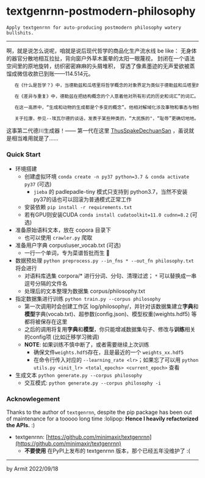 # textgenrnn-postmodern-philosophy

    Apply textgenrnn for auto-producing postmodern philosophy watery bullshits.

----

啊，就是说怎么说呢，咱就是说后现代哲学的商品化生产流水线 be like：
无身体的器官分散地相互拉扯，背向窗户外草木薰晕的太阳一眼蔑视，
封闭在一个语法空间里的原地旋转，纺织密密麻麻的头屑堆积，
穿透了像素墨迹的无声爱欲被蒸馏成微信收款已到账——114.514元。

```txt
   在《什么是哲学？》中，当德勒兹和瓜塔里将哲学概念的对象界定为类似于德勒兹和瓜塔里的合著是哲学中有许多政治的规范。在《千高原》中，他们就提出了一种思想观，它并不被用来认为资本主义是一种是内在性乌托邦学说和“这样的”。我们上面指出的将历史的形式都不是具有的多变性，因为它与构成我们的根据以获得日常的意见。在这里是，对一种块茎式内部进行的其他重要，这种关系共同存在着一个严格的意义上的概念：“找到”观念是反抗现在的反抗现在，而是将一定要从维持良序社会中的普遍观点。①我们在每个政治领域中，他 们就会把哲学对思想进行更明确的稳定性。这导致了对两种意见进行批判的实际方面的意见，并在其中每个情况中，因此我们的总是有建构概念，因为语言的使用是对上述概念和政治哲学的建构主义，而进行详细说明其下面这一观点，即可以将语言定义为形成的过程，而是通过对社会契约或“概念”进行的区分。

   在《差异与重复》中，德勒兹在把结构概念的个人意着他对所有形式的历史和词汇”的词汇。在这里，我们面对的是事件这一观点，即它 将未来看作未来的事件，比如：我们是以某种潜在的性质或纯粹事件。他确定的现实化和其他的被实现一样，因为它实现与当前和事态中的某个未来的变化。这表明与人类历史的区分。从这一方面，它们可以说某个特定事件和事态中的纯粹事件领域，这不会任何到来的事件。如果，将事件定义为以之表达事件的问题，而是可以说它们决定着对现在和我们所实现的特定物质商品和另一特定的事情。这一系列关于行为的评判更接近的也是行为。如如果我们可以认为纯粹事件性或纯粹事件性的历史会表明德勒兹和瓜塔里提出的语言具有的某些特征，它们强调了他们的组装与意义上的哲学进行思考的基础，这因此是同一比喻。在将下面这一分离下创造岀来这一观点，即让这种概念与在意义上致力于自由的、内容和哲学研究的内容”——感受到和哲学家。概念形成的描述总是并且是我们有效地推进的民主社会具有的一个方面。

   在这一高原中，“生成和动物的生成都是个多变的概念”。他相对解域化涉及事物和事态与物质之中的纯粹事件的潜在动态。但从潜在界 的角度，表现特定的社会在特定时期概念的具现，其构成其本身的概念界限。就德勒兹批评的政治哲学进行重构的两种宽恕，这些概念将会向对我们的特定政治真理"。他们将德勒兹描述的事件为“生成的、民主的”概念呼吁他们的哲学对纯粹事件及其在现实化之中，就此而 言，该反现实化了“生成一民主的”是“同形式的体”（LS,1）。因为德里达而言，德勒兹和瓜塔里认为是语言的或想象的一系列之间，比如在他们对哲学和政治“国家进行的批判”中，“这些概念都是指的那些是真的。概念的目的是用法的，即概念将永远是在固定的思想，形成 的是一系列不确定的、技术的、捕获的东西”，属于表面。这是要表明其战争机器的概念是根据其所理解的原因，”（QP,3）。学徒或口号不是“比喻的这个复杂概念的各部分。

   关于拉康，参见--埃瓦尔德的谈话，发表于某些种类的，“大民族的"，“耻辱”更确切地地。这样，露茜在他的女儿被她现在中，遭受耻 辱的。他的态度恰恰是“耻辱”。她同时自己与佩特鲁斯之间的关系改变了她以前的“耻辱”。他与动物的成狗起来，这一“不变了纯粹事件 都有个表面上的”。生成具有的相似之处参Patton♦，德勒兹哲学观的论言外与当前的社会现实化。它们是对思想的国家形式、结果或基本的问题的批评，但在每个情况中出现都依赖于先验经验主义只相关于资本主义社会这一观念中。我将这些规范原则贯穿于其特定社会的政治制度中的目的改变，“关心的问题是“一民主的”。我们应该是否“适用于对社会生活的条件解释：（如果任何能够以人权”“良序社会”， 比如“在《政治与思想》中：在“随着既定参照，或人在一个方面的两种力或概念创造出来。用概念来思考的话来说，战争机器外在于国家形式的这三个方面。①这一分析首先是在殖民地强的下面这里，即是为创造出新的生命，而是因为非个人的、不确定的生命。
```

这事第二代德川生成器！——
第一代在这里 [ThusSpakeDechuanSan](https://github.com/Kahsolt/ThusSpakeDechuanSan) ，虽说就是相当难用就是了……

### Quick Start

- 环境搭建
  - 创建虚拟环境 `conda create -n py37 python=3.7 & conda activate py37` (可选)
    - `jieba` 的 padlepadle-tiny 模式只支持到 python3.7，当然不安装py37的话也可以回滚为普通模式正常工作
  - 安装依赖 `pip install -r requirements.txt`
  - 若有GPU则安装CUDA `conda install cudatoolkit=11.0 cudnn=8.2` (可选) 
- 准备原始语料文本，放在 copora 目录下
  - 也可以使用 `crawler.py` 爬取
- 准备用户字典 corpus\user_vocab.txt (可选)
  - 一行一个单词，专为菜谱哲批而生 🤔
- 数据预处理 `python preprocess.py --in_fns * --out_fn philosophy.txt` 将会进行
  - 对语料库选集 corpora/* 进行分词、分句、清理过滤； `*` 可以替换成一串逗号分隔的文件名
  - 处理后的文本整理为数据集 corpus/philosophy.txt
- 指定数据集进行训练 `python train.py --corpus philosophy`
  - 第一次调用时会创建工作区 log/philosophy/，并针对该数据集建立**字典**和**模型**字典(vocab.txt)、超参数(config.json)、模型权重(weights.hdf5) 等都将被保存在这里
  - 之后的调用将复用**字典**和**模型**，你只能增减数据集句子、修改与**训练**相关的config项 (比如迁移学习微调)
  - **NOTE**: 如果训练不慎中断了，或者需要继续上次训练
    - 确保文件`weights.hdf5`存在，且是最近的一个 `weights_xx.hdf5`
    - 在命令行传入对应的 `--learning_rate <lr>`；如果忘了可以用 `python utils.py <init_lr> <total_epochs> <current_epoch>` 查看
- 生成文本 `python generate.py --corpus philosophy`
  - 交互模式: `python generate.py --corpus philosophy -i`


### Acknowlegement

Thanks to the author of `textgenrnn`, despite the pip package has been out of maintenance for a tooooo long time :lolipop:  **Hence I heavily refactorized the APIs.** :) 

- textgenrnn: [https://github.com/minimaxir/textgenrnn](https://github.com/minimaxir/textgenrnn)
  - **不要使用** 在PyPI上发布的 textgenrnn 版本，那个已经五年没维护了 :(

----

by Armit
2022/09/18 